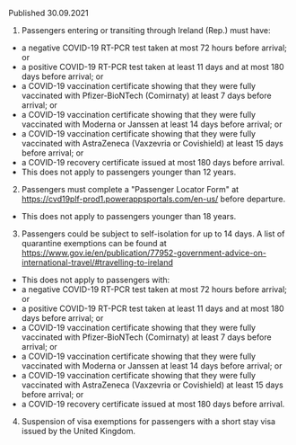 Published 30.09.2021
1. Passengers entering or transiting through Ireland (Rep.) must have:
- a negative COVID-19 RT-PCR test taken at most 72 hours before arrival; or
- a positive COVID-19 RT-PCR test taken at least 11 days and at most 180 days before arrival; or
- a COVID-19 vaccination certificate showing that they were fully vaccinated with Pfizer-BioNTech (Comirnaty) at least 7 days before arrival; or
- a COVID-19 vaccination certificate showing that they were fully vaccinated with Moderna or Janssen at least 14 days before arrival; or
- a COVID-19 vaccination certificate showing that they were fully vaccinated with AstraZeneca (Vaxzevria or Covishield) at least 15 days before arrival; or
- a COVID-19 recovery certificate issued at most 180 days before arrival.
- This does not apply to passengers younger than 12 years.
2. Passengers must complete a "Passenger Locator Form" at <a href="https://cvd19plf-prod1.powerappsportals.com/en-us/">https://cvd19plf-prod1.powerappsportals.com/en-us/</a> before departure.
- This does not apply to passengers younger than 18 years.
3. Passengers could be subject to self-isolation for up to 14 days. A list of quarantine exemptions can be found at <a href="https://www.gov.ie/en/publication/77952-government-advice-on-international-travel/#travelling-to-ireland">https://www.gov.ie/en/publication/77952-government-advice-on-international-travel/#travelling-to-ireland</a>
- This does not apply to passengers with:
- a negative COVID-19 RT-PCR test taken at most 72 hours before arrival; or
- a positive COVID-19 RT-PCR test taken at least 11 days and at most 180 days before arrival; or
- a COVID-19 vaccination certificate showing that they were fully vaccinated with Pfizer-BioNTech (Comirnaty) at least 7 days before arrival; or
- a COVID-19 vaccination certificate showing that they were fully vaccinated with Moderna or Janssen at least 14 days before arrival; or
- a COVID-19 vaccination certificate showing that they were fully vaccinated with AstraZeneca (Vaxzevria or Covishield) at least 15 days before arrival; or
- a COVID-19 recovery certificate issued at most 180 days before arrival.
4. Suspension of visa exemptions for passengers with a short stay visa issued by the United Kingdom.
